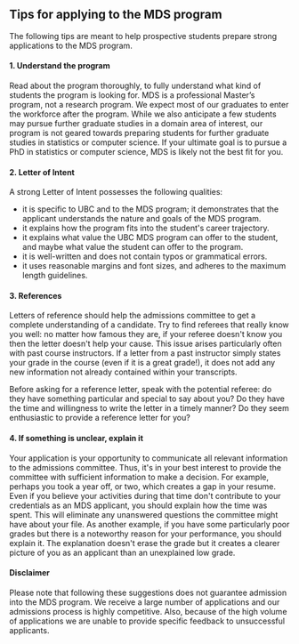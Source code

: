 ## Tips for applying to the MDS program

The following tips are meant to help prospective students prepare strong applications to the MDS program.

#### 1. Understand the program

Read about the program thoroughly, to fully understand what kind of students the program is looking for. 
MDS is a professional Master’s program, not a research program. We expect most of our graduates to enter the workforce after the program.
While we also anticipate a few students may pursue further graduate studies in a domain area of interest, 
our program is not geared towards preparing students for further graduate studies in statistics or computer science. 
If your ultimate goal is to pursue a PhD in statistics or computer science, MDS is likely not the best fit for you.

#### 2. Letter of Intent 

A strong Letter of Intent possesses the following qualities:

- it is specific to UBC and to the MDS program; it demonstrates that the applicant understands the nature and goals of the MDS program.
- it explains how the program fits into the student's career trajectory.
- it explains what value the UBC MDS program can offer to the student, and maybe what value the student can offer to the program.
- it is well-written and does not contain typos or grammatical errors.
- it uses reasonable margins and font sizes, and adheres to the maximum length guidelines.

#### 3. References

Letters of reference should help the admissions committee to get a complete understanding of a candidate. 
Try to find referees that really know you well:
no matter how famous they are, if your referee doesn't know you then the letter doesn't help your cause.
This issue arises particularly often with past course instructors.
If a letter from a past instructor simply states your grade in the course (even if it is a great grade!), 
it does not add any new information not already contained within your transcripts.

Before asking for a reference letter, speak with the potential referee: 
do they have something particular and special to say about you? Do they have the time and willingness to write the letter in a timely manner?
Do they seem enthusiastic to provide a reference letter for you?

#### 4. If something is unclear, explain it

Your application is your opportunity to communicate all relevant information to the admissions committee. 
Thus, it's in your best interest to provide the committee with sufficient information to make a decision.
For example, perhaps you took a year off, or two, which creates a gap in your resume. Even if you believe your
activities during that time don't contribute to your credentials as an MDS applicant, you should explain how the time was spent.
This will eliminate any unanswered questions the committee might have about your file. 
As another example, if you have some particularly poor grades but there is a noteworthy reason for your performance, you should explain it. 
The explanation doesn't erase the grade but it creates a clearer picture of you as an applicant than an unexplained low grade. 

#### Disclaimer

Please note that following these suggestions does not guarantee admission into the MDS program. We receive a large number of applications and our admissions process is highly competitive. Also, because of the high volume of applications we are unable to provide specific feedback to unsuccessful applicants.
